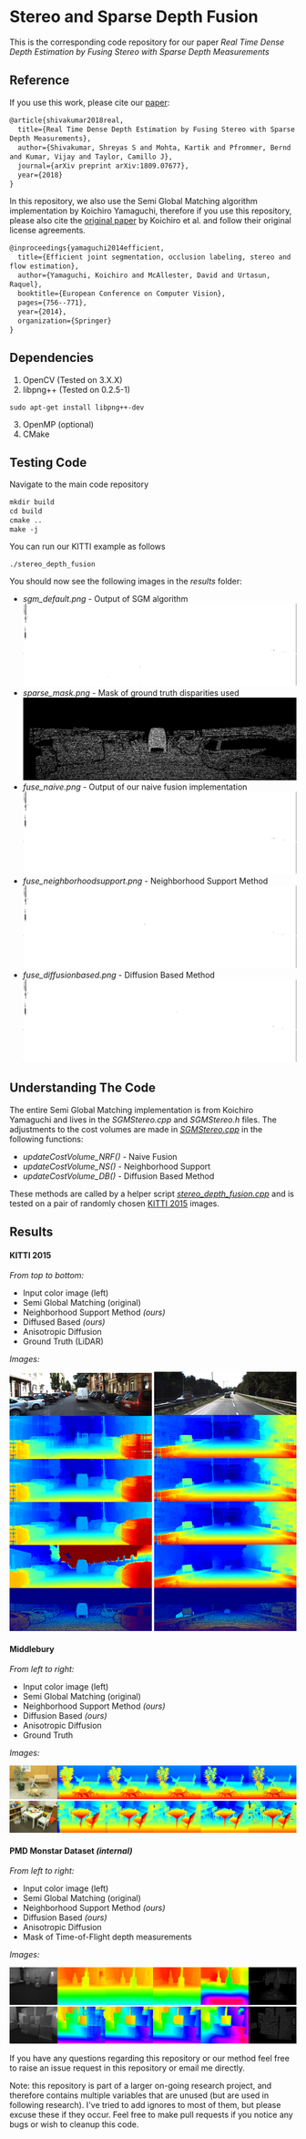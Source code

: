 # Stereo and Sparse Depth Fusion

This is the corresponding code repository for our paper *Real Time Dense Depth
Estimation by Fusing Stereo with Sparse Depth Measurements*

## Reference

If you use this work, please cite our
[paper](https://arxiv.org/pdf/1809.07677.pdf):

```
@article{shivakumar2018real,
  title={Real Time Dense Depth Estimation by Fusing Stereo with Sparse Depth Measurements},
  author={Shivakumar, Shreyas S and Mohta, Kartik and Pfrommer, Bernd and Kumar, Vijay and Taylor, Camillo J},
  journal={arXiv preprint arXiv:1809.07677},
  year={2018}
}
```

In this repository, we also use the Semi Global Matching algorithm implementation by Koichiro Yamaguchi, therefore if you use this repository, please also cite the [original paper](http://ttic.uchicago.edu/~dmcallester/SPS/index.html) by Koichiro et al. and follow their original license agreements.
```
@inproceedings{yamaguchi2014efficient,
  title={Efficient joint segmentation, occlusion labeling, stereo and flow estimation},
  author={Yamaguchi, Koichiro and McAllester, David and Urtasun, Raquel},
  booktitle={European Conference on Computer Vision},
  pages={756--771},
  year={2014},
  organization={Springer}
}
```

## Dependencies

1. OpenCV (Tested on 3.X.X)
2. libpng++ (Tested on 0.2.5-1)
```
sudo apt-get install libpng++-dev
```
3. OpenMP (optional)
4. CMake


## Testing Code

Navigate to the main code repository
```
mkdir build
cd build
cmake ..
make -j
```

You can run our KITTI example as follows
```
./stereo_depth_fusion
```

You should now see the following images in the *results* folder:
* *sgm_default.png* - Output of SGM algorithm
![sgm](/results/sgm_default.png)
* *sparse_mask.png* - Mask of ground truth disparities used
![sparsemask](/results/sparse_mask.png)
* *fuse_naive.png* - Output of our naive fusion implementation
![naive](/results/fuse_naive.png)
* *fuse_neighborhoodsupport.png* - Neighborhood Support Method
![neighborhood](/results/fuse_neighborhoodsupport.png)
* *fuse_diffusionbased.png* - Diffusion Based Method
![diffusion](/results/fuse_diffusionbased.png)


## Understanding The Code

The entire Semi Global Matching implementation is from Koichiro Yamaguchi and
lives in the *SGMStereo.cpp* and *SGMStereo.h* files. The adjustments to the
cost volumes are made in *[SGMStereo.cpp](SGMStereo.cpp)* in the following functions:
* *updateCostVolume_NRF()* - Naive Fusion
* *updateCostVolume_NS()*  - Neighborhood Support
* *updateCostVolume_DB()*  - Diffusion Based Method

These methods are called by a helper script
*[stereo_depth_fusion.cpp](stereo_depth_fusion.cpp)* and is tested on a pair of
randomly chosen [KITTI
2015](http://www.cvlibs.net/datasets/kitti/eval_scene_flow.php?benchmark=stereo) images.

## Results

#### KITTI 2015
*From top to bottom:*
* Input color image (left)
* Semi Global Matching (original)
* Neighborhood Support Method *(ours)*
* Diffused Based *(ours)*
* Anisotropic Diffusion
* Ground Truth (LiDAR)

*Images:*

![](/imgs/kitti_1.png) ![](/imgs/kitti_2.png)

#### Middlebury
*From left to right:*
* Input color image (left)
* Semi Global Matching (original)
* Neighborhood Support Method *(ours)*
* Diffusion Based *(ours)*
* Anisotropic Diffusion
* Ground Truth

*Images:*

![](/imgs/mb_1.png) ![](/imgs/mb_2.png)

#### PMD Monstar Dataset *(internal)*
*From left to right:*
* Input color image (left)
* Semi Global Matching (original)
* Neighborhood Support Method *(ours)*
* Diffusion Based *(ours)*
* Anisotropic Diffusion
* Mask of Time-of-Flight depth measurements

*Images:*

![](/imgs/mon_1.png) ![](/imgs/mon_2.png)

If you have any questions regarding this repository or our method feel free to
raise an issue request in this repository or email me directly.

Note: this repository is part of a larger on-going research project, and
therefore contains multiple variables that are unused (but are used in following
research). I've tried to add ignores to most of them, but please excuse these if
they occur. Feel free to make pull requests if you notice any bugs or wish to
cleanup this code.


